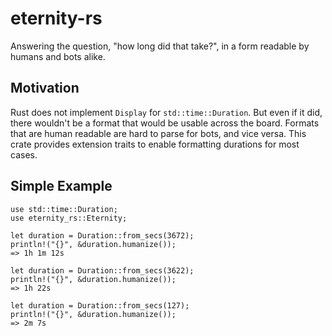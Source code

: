# eternity-rs

Answering the question, "how long did that take?", in a form readable by humans and bots alike.


## Motivation

Rust does not implement `Display` for `std::time::Duration`. But even if it did, there wouldn't be a format that would be usable across the board.  Formats that are human readable are hard to parse for bots, and vice versa.  This crate provides extension traits to enable formatting durations for most cases.

## Simple Example

```
use std::time::Duration;
use eternity_rs::Eternity;

let duration = Duration::from_secs(3672);
println!("{}", &duration.humanize());
=> 1h 1m 12s

let duration = Duration::from_secs(3622);
println!("{}", &duration.humanize());
=> 1h 22s

let duration = Duration::from_secs(127);
println!("{}", &duration.humanize());
=> 2m 7s
```
